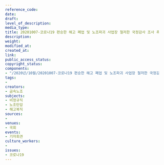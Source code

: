```yaml
---
reference_code: 
date: 
draft: 
level_of_description: 
media_type: 
title: 20201007-코로나19 편승한 해고 폐업 및 노조파괴 사업장 철저한 국정감사 조사 촉구 기자회견
description: 
weight: 
modified_at: 
created_at: 
link: 
public_access_status: 
copyright_status: 
components:
- "/2020년/10월/20201007-코로나19 편승한 해고 폐업 및 노조파괴 사업장 철저한 국정감사 조사 촉구 기자회견/_W5D0092.jpg"
tags:
- 
creators:
- 금속노조
subjects:
- 비정규직
- 노조탄압
- 해고복직
sources:
- 
venues:
- 국회
events:
- 기자회견
culture_workers:
- 
issues:
- 코로나19
---
```

